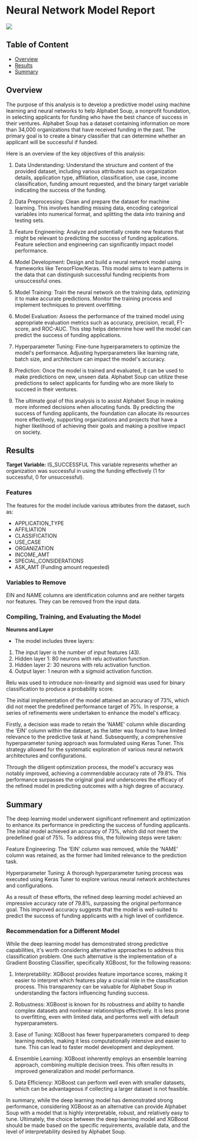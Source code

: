 # Neural Network Model Report

![](Image/nn.jpeg)

## Table of Content

- [Overview](#overview)
- [Results](#results)
- [Summary](#summary)

## Overview

The purpose of this analysis is to develop a predictive model using machine learning and neural networks to help Alphabet Soup, a nonprofit foundation, in selecting applicants for funding who have the best chance of success in their ventures. Alphabet Soup has a dataset containing information on more than 34,000 organizations that have received funding in the past. The primary goal is to create a binary classifier that can determine whether an applicant will be successful if funded.

Here is an overview of the key objectives of this analysis:

1. Data Understanding: Understand the structure and content of the provided dataset, including various attributes such as organization details, application type, affiliation, classification, use case, income classification, funding amount requested, and the binary target variable indicating the success of the funding.

2. Data Preprocessing: Clean and prepare the dataset for machine learning. This involves handling missing data, encoding categorical     variables into numerical format, and splitting the data into training and testing sets.

3. Feature Engineering: Analyze and potentially create new features that might be relevant to predicting the success of funding applications. Feature selection and engineering can significantly impact model performance.

4. Model Development: Design and build a neural network model using frameworks like TensorFlow/Keras. This model aims to learn patterns in the data that can distinguish successful funding recipients from unsuccessful ones.

5. Model Training: Train the neural network on the training data, optimizing it to make accurate predictions. Monitor the training process and implement techniques to prevent overfitting.

6. Model Evaluation: Assess the performance of the trained model using appropriate evaluation metrics such as accuracy, precision, recall, F1-score, and ROC-AUC. This step helps determine how well the model can predict the success of funding applications.

7. Hyperparameter Tuning: Fine-tune hyperparameters to optimize the model's performance. Adjusting hyperparameters like learning rate, batch size, and architecture can impact the model's accuracy.

8. Prediction: Once the model is trained and evaluated, it can be used to make predictions on new, unseen data. Alphabet Soup can utilize these predictions to select applicants for funding who are more likely to succeed in their ventures.

9. The ultimate goal of this analysis is to assist Alphabet Soup in making more informed decisions when allocating funds. By predicting the success of funding applicants, the foundation can allocate its resources more effectively, supporting organizations and projects that have a higher likelihood of achieving their goals and making a positive impact on society.

## Results

**Target Variable:** IS_SUCCESSFUL
This variable represents whether an organization was successful in using the funding effectively (1 for successful, 0 for unsuccessful).

### Features
The features for the model include various attributes from the dataset, such as:
- APPLICATION_TYPE
- AFFILIATION
- CLASSIFICATION
- USE_CASE
- ORGANIZATION
- INCOME_AMT
- SPECIAL_CONSIDERATIONS
- ASK_AMT (Funding amount requested)

### Variables to Remove
EIN and NAME columns are identification columns and are neither targets nor features. They can be removed from the input data.

### Compiling, Training, and Evaluating the Model

**Neurons and Layer**
- The model includes three layers:
1. The input layer is the number of input features (43).
2. Hidden layer 1: 80 neurons with relu activation function.
3. Hidden layer 2: 30 neurons with relu activation function.
4. Output layer: 1 neuron with a sigmoid activation function.

Relu was used to introduce non-linearity and sigmoid was used for binary classification to produce a probability score. 

The initial implementation of the model attained an accuracy of 73%, which did not meet the predefined performance target of 75%. In response, a series of refinements were undertaken to enhance the model's efficacy.

Firstly, a decision was made to retain the 'NAME' column while discarding the 'EIN' column within the dataset, as the latter was found to have limited relevance to the predictive task at hand. Subsequently, a comprehensive hyperparameter tuning approach was formulated using Keras Tuner. This strategy allowed for the systematic exploration of various neural network architectures and configurations.

Through the diligent optimization process, the model's accuracy was notably improved, achieving a commendable accuracy rate of 79.8%. This performance surpasses the original goal and underscores the efficacy of the refined model in predicting outcomes with a high degree of accuracy.

## Summary

The deep learning model underwent significant refinement and optimization to enhance its performance in predicting the success of funding applicants. The initial model achieved an accuracy of 73%, which did not meet the predefined goal of 75%. To address this, the following steps were taken:

Feature Engineering: The 'EIN' column was removed, while the 'NAME' column was retained, as the former had limited relevance to the prediction task.

Hyperparameter Tuning: A thorough hyperparameter tuning process was executed using Keras Tuner to explore various neural network architectures and configurations.

As a result of these efforts, the refined deep learning model achieved an impressive accuracy rate of 79.8%, surpassing the original performance goal. This improved accuracy suggests that the model is well-suited to predict the success of funding applicants with a high level of confidence.

### Recommendation for a Different Model

While the deep learning model has demonstrated strong predictive capabilities, it's worth considering alternative approaches to address this classification problem. One such alternative is the implementation of a Gradient Boosting Classifier, specifically XGBoost, for the following reasons:

1. Interpretability: XGBoost provides feature importance scores, making it easier to interpret which features play a crucial role in the classification process. This transparency can be valuable for Alphabet Soup in understanding the factors influencing funding success.

2. Robustness: XGBoost is known for its robustness and ability to handle complex datasets and nonlinear relationships effectively. It is less prone to overfitting, even with limited data, and performs well with default hyperparameters.

3. Ease of Tuning: XGBoost has fewer hyperparameters compared to deep learning models, making it less computationally intensive and easier to tune. This can lead to faster model development and deployment.

4. Ensemble Learning: XGBoost inherently employs an ensemble learning approach, combining multiple decision trees. This often results in improved generalization and model performance.

5. Data Efficiency: XGBoost can perform well even with smaller datasets, which can be advantageous if collecting a larger dataset is not feasible.

In summary, while the deep learning model has demonstrated strong performance, considering XGBoost as an alternative can provide Alphabet Soup with a model that is highly interpretable, robust, and relatively easy to tune. Ultimately, the choice between the deep learning model and XGBoost should be made based on the specific requirements, available data, and the level of interpretability desired by Alphabet Soup.

